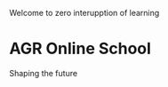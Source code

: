Welcome to zero interupption of learning

# AGR Online School
						
                        
                        
<p class="align-right">Shaping the future</p>
